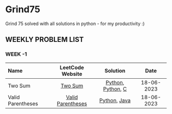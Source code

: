# Grind75
Grind 75 solved with all solutions in python - for my productivity :)

## WEEKLY PROBLEM LIST

### WEEK -1
| Name      | LeetCode Website | Solution     | Date     |
| :---      |    :----:        |          :---:|      :---:|
| Two Sum   | [Two Sum](https://leetcode.com/problems/two-sum/)|[Python](Two-Sum/two-sum.py), [Python](Two-Sum/two-sum-2.py),  [C](Two-Sum/two-sum.c) |  18-06-2023  |
| Valid Parentheses   | [Valid Parentheses](https://leetcode.com/problems/valid-parentheses/)|[Python](Two-Sum/two-sum.py), [Java](Two-Sum/two-sum.py) |  18-06-2023  |
